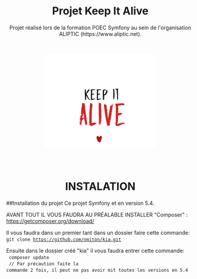 <h1 align="center">Projet Keep It Alive</h1>

<p align="center">Projet réalisé lors de la formation POEC Symfony au sein de l'organisation ALIPTIC (https://www.aliptic.net).</p><br>

<p align="center"><img src="public/assets/img/logo.png" align="center" alt="Logo keep it alive"></p><br><br>

<h1 align="center">INSTALATION</h1>

##Installation du projet
Ce projet Symfony et en version 5.4.

AVANT TOUT IL VOUS FAUDRA AU PRÉALABLE INSTALLER "Composer" : https://getcomposer.org/download/

Il vous faudra dans un premier tant dans un dossier faire cette commande:<br>
<code>git clone https://github.com/nmiton/kia.git</code>

Ensuite dans le dossier créé "kia" il vous faudra entrer cette commande:<br>
<code>
composer update<br>
// Par précaution faite la commande 2 fois, il peut ne pas avoir mit toutes les versions en 5.4
</code>
